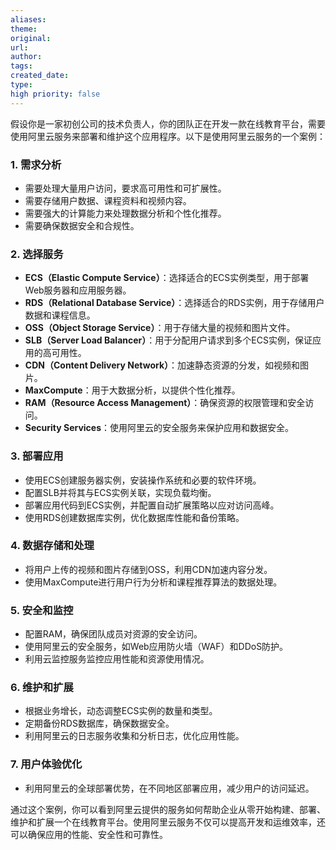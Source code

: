 ```yaml
---
aliases: 
theme: 
original: 
url: 
author: 
tags: 
created_date: 
type: 
high priority: false
---
```

假设你是一家初创公司的技术负责人，你的团队正在开发一款在线教育平台，需要使用阿里云服务来部署和维护这个应用程序。以下是使用阿里云服务的一个案例：

### 1. 需求分析
- 需要处理大量用户访问，要求高可用性和可扩展性。
- 需要存储用户数据、课程资料和视频内容。
- 需要强大的计算能力来处理数据分析和个性化推荐。
- 需要确保数据安全和合规性。

### 2. 选择服务
- **ECS（Elastic Compute Service）**：选择适合的ECS实例类型，用于部署Web服务器和应用服务器。
- **RDS（Relational Database Service）**：选择适合的RDS实例，用于存储用户数据和课程信息。
- **OSS（Object Storage Service）**：用于存储大量的视频和图片文件。
- **SLB（Server Load Balancer）**：用于分配用户请求到多个ECS实例，保证应用的高可用性。
- **CDN（Content Delivery Network）**：加速静态资源的分发，如视频和图片。
- **MaxCompute**：用于大数据分析，以提供个性化推荐。
- **RAM（Resource Access Management）**：确保资源的权限管理和安全访问。
- **Security Services**：使用阿里云的安全服务来保护应用和数据安全。

### 3. 部署应用
- 使用ECS创建服务器实例，安装操作系统和必要的软件环境。
- 配置SLB并将其与ECS实例关联，实现负载均衡。
- 部署应用代码到ECS实例，并配置自动扩展策略以应对访问高峰。
- 使用RDS创建数据库实例，优化数据库性能和备份策略。

### 4. 数据存储和处理
- 将用户上传的视频和图片存储到OSS，利用CDN加速内容分发。
- 使用MaxCompute进行用户行为分析和课程推荐算法的数据处理。

### 5. 安全和监控
- 配置RAM，确保团队成员对资源的安全访问。
- 使用阿里云的安全服务，如Web应用防火墙（WAF）和DDoS防护。
- 利用云监控服务监控应用性能和资源使用情况。

### 6. 维护和扩展
- 根据业务增长，动态调整ECS实例的数量和类型。
- 定期备份RDS数据库，确保数据安全。
- 利用阿里云的日志服务收集和分析日志，优化应用性能。

### 7. 用户体验优化
- 利用阿里云的全球部署优势，在不同地区部署应用，减少用户的访问延迟。

通过这个案例，你可以看到阿里云提供的服务如何帮助企业从零开始构建、部署、维护和扩展一个在线教育平台。使用阿里云服务不仅可以提高开发和运维效率，还可以确保应用的性能、安全性和可靠性。